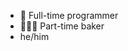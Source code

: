 - 👾 Full-time programmer
- 👨🏻‍🍳 Part-time baker
- he/him

<link rel="me" href="https://mastodon.social/@mxmgodin"/>
